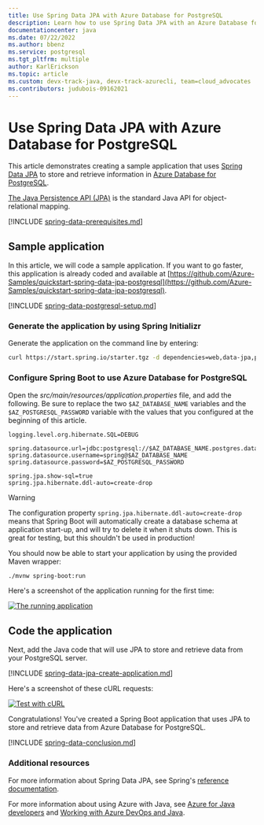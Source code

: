```yaml
---
title: Use Spring Data JPA with Azure Database for PostgreSQL
description: Learn how to use Spring Data JPA with an Azure Database for PostgreSQL database.
documentationcenter: java
ms.date: 07/22/2022
ms.author: bbenz
ms.service: postgresql
ms.tgt_pltfrm: multiple
author: KarlErickson
ms.topic: article
ms.custom: devx-track-java, devx-track-azurecli, team=cloud_advocates
ms.contributors: judubois-09162021
---
```


# Use Spring Data JPA with Azure Database for PostgreSQL

This article demonstrates creating a sample application that uses [Spring Data JPA](https://spring.io/projects/spring-data-jpa) to store and retrieve information in [Azure Database for PostgreSQL](/azure/postgresql/).

[The Java Persistence API (JPA)](https://en.wikipedia.org/wiki/Java_Persistence_API) is the standard Java API for object-relational mapping.

[!INCLUDE [spring-data-prerequisites.md](includes/spring-data-prerequisites.md)]

## Sample application

In this article, we will code a sample application. If you want to go faster, this application is already coded and available at [https://github.com/Azure-Samples/quickstart-spring-data-jpa-postgresql](https://github.com/Azure-Samples/quickstart-spring-data-jpa-postgresql).

[!INCLUDE [spring-data-postgresql-setup.md](includes/spring-data-postgresql-setup.md)]

### Generate the application by using Spring Initializr

Generate the application on the command line by entering:

```bash
curl https://start.spring.io/starter.tgz -d dependencies=web,data-jpa,postgresql -d baseDir=azure-database-workshop -d bootVersion=2.7.3 -d javaVersion=17 | tar -xzvf -
```

### Configure Spring Boot to use Azure Database for PostgreSQL

Open the *src/main/resources/application.properties* file, and add the following. Be sure to replace the two `$AZ_DATABASE_NAME` variables and the `$AZ_POSTGRESQL_PASSWORD` variable with the values that you configured at the beginning of this article.

```properties
logging.level.org.hibernate.SQL=DEBUG

spring.datasource.url=jdbc:postgresql://$AZ_DATABASE_NAME.postgres.database.azure.com:5432/demo
spring.datasource.username=spring@$AZ_DATABASE_NAME
spring.datasource.password=$AZ_POSTGRESQL_PASSWORD

spring.jpa.show-sql=true
spring.jpa.hibernate.ddl-auto=create-drop
```

> [!WARNING]
> The configuration property `spring.jpa.hibernate.ddl-auto=create-drop` means that Spring Boot will automatically create a database schema at application start-up, and will try to delete it when it shuts down. This is great for testing, but this shouldn't be used in production!

You should now be able to start your application by using the provided Maven wrapper:

```bash
./mvnw spring-boot:run
```

Here's a screenshot of the application running for the first time:

[![The running application](media/configure-spring-data-jpa-with-azure-postgresql/create-postgresql-01.png)](media/configure-spring-data-jpa-with-azure-postgresql/create-postgresql-01.png#lightbox)

## Code the application

Next, add the Java code that will use JPA to store and retrieve data from your PostgreSQL server.

[!INCLUDE [spring-data-jpa-create-application.md](includes/spring-data-jpa-create-application.md)]
    
Here's a screenshot of these cURL requests:

[![Test with cURL](media/configure-spring-data-jpa-with-azure-postgresql/create-postgresql-02.png)](media/configure-spring-data-jpa-with-azure-postgresql/create-postgresql-02.png#lightbox)
    
Congratulations! You've created a Spring Boot application that uses JPA to store and retrieve data from Azure Database for PostgreSQL.

[!INCLUDE [spring-data-conclusion.md](includes/spring-data-conclusion.md)]

### Additional resources

For more information about Spring Data JPA, see Spring's [reference documentation](https://docs.spring.io/spring-data/jpa/docs/current/reference/html/#reference).

For more information about using Azure with Java, see [Azure for Java developers](../index.yml) and [Working with Azure DevOps and Java](/azure/devops/).
